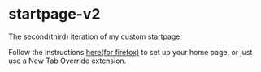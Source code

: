 # startpage-v2

The second(third) iteration of my custom startpage. 

Follow the instructions [here(for firefox)](https://www.reddit.com/r/startpages/comments/g3qndt/psa_how_to_set_a_custom_new_tab_page_in_firefox/) to set up your home page, or just use a New Tab Override extension.
